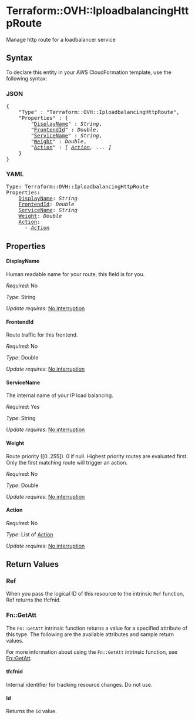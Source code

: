 # Terraform::OVH::IploadbalancingHttpRoute

Manage http route for a loadbalancer service

## Syntax

To declare this entity in your AWS CloudFormation template, use the following syntax:

### JSON

<pre>
{
    "Type" : "Terraform::OVH::IploadbalancingHttpRoute",
    "Properties" : {
        "<a href="#displayname" title="DisplayName">DisplayName</a>" : <i>String</i>,
        "<a href="#frontendid" title="FrontendId">FrontendId</a>" : <i>Double</i>,
        "<a href="#servicename" title="ServiceName">ServiceName</a>" : <i>String</i>,
        "<a href="#weight" title="Weight">Weight</a>" : <i>Double</i>,
        "<a href="#action" title="Action">Action</a>" : <i>[ <a href="action.md">Action</a>, ... ]</i>
    }
}
</pre>

### YAML

<pre>
Type: Terraform::OVH::IploadbalancingHttpRoute
Properties:
    <a href="#displayname" title="DisplayName">DisplayName</a>: <i>String</i>
    <a href="#frontendid" title="FrontendId">FrontendId</a>: <i>Double</i>
    <a href="#servicename" title="ServiceName">ServiceName</a>: <i>String</i>
    <a href="#weight" title="Weight">Weight</a>: <i>Double</i>
    <a href="#action" title="Action">Action</a>: <i>
      - <a href="action.md">Action</a></i>
</pre>

## Properties

#### DisplayName

Human readable name for your route, this field is for you.

_Required_: No

_Type_: String

_Update requires_: [No interruption](https://docs.aws.amazon.com/AWSCloudFormation/latest/UserGuide/using-cfn-updating-stacks-update-behaviors.html#update-no-interrupt)

#### FrontendId

Route traffic for this frontend.

_Required_: No

_Type_: Double

_Update requires_: [No interruption](https://docs.aws.amazon.com/AWSCloudFormation/latest/UserGuide/using-cfn-updating-stacks-update-behaviors.html#update-no-interrupt)

#### ServiceName

The internal name of your IP load balancing.

_Required_: Yes

_Type_: String

_Update requires_: [No interruption](https://docs.aws.amazon.com/AWSCloudFormation/latest/UserGuide/using-cfn-updating-stacks-update-behaviors.html#update-no-interrupt)

#### Weight

Route priority ([0..255]). 0 if null. Highest priority routes are evaluated first. Only the first matching route will trigger an action.

_Required_: No

_Type_: Double

_Update requires_: [No interruption](https://docs.aws.amazon.com/AWSCloudFormation/latest/UserGuide/using-cfn-updating-stacks-update-behaviors.html#update-no-interrupt)

#### Action

_Required_: No

_Type_: List of <a href="action.md">Action</a>

_Update requires_: [No interruption](https://docs.aws.amazon.com/AWSCloudFormation/latest/UserGuide/using-cfn-updating-stacks-update-behaviors.html#update-no-interrupt)

## Return Values

### Ref

When you pass the logical ID of this resource to the intrinsic `Ref` function, Ref returns the tfcfnid.

### Fn::GetAtt

The `Fn::GetAtt` intrinsic function returns a value for a specified attribute of this type. The following are the available attributes and sample return values.

For more information about using the `Fn::GetAtt` intrinsic function, see [Fn::GetAtt](https://docs.aws.amazon.com/AWSCloudFormation/latest/UserGuide/intrinsic-function-reference-getatt.html).

#### tfcfnid

Internal identifier for tracking resource changes. Do not use.

#### Id

Returns the <code>Id</code> value.

